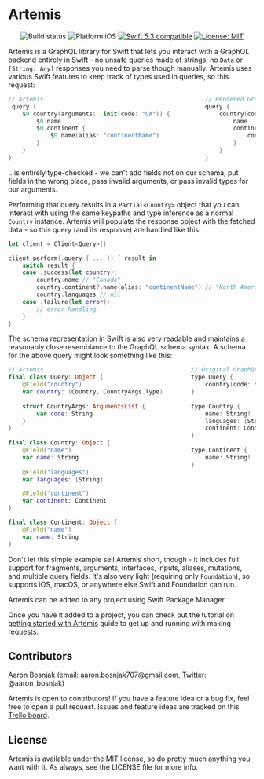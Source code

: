 # Artemis

<p align="center">
<img src="https://github.com/Saelyria/Artemis/actions/workflows/swift.yml/badge.svg" alt="Build status" />
<img src="https://img.shields.io/badge/platform-iOS-blue.svg?style=flat" alt="Platform iOS" />
<a href="https://developer.apple.com/swift"><img src="https://img.shields.io/badge/swift5.3-compatible-4BC51D.svg?style=flat" alt="Swift 5.3 compatible" /></a>
<a href="https://raw.githubusercontent.com/Saelyria/Artemis/master/LICENSE"><img src="http://img.shields.io/badge/license-MIT-blue.svg?style=flat" alt="License: MIT" /></a>
</p>

Artemis is a GraphQL library for Swift that lets you interact with a GraphQL backend entirely in Swift - no unsafe queries made of strings,
no `Data` or `[String: Any]` responses you need to parse though manually. Artemis uses various Swift features to keep track of types used 
in queries, so this request:

```swift
// Artemis                                              // Rendered GraphQL query   
.query {                                                query {   
    $0.country(arguments: .init(code: "CA")) {              country(code: "CA") {       
        $0.name                                                 name
        $0.continent {                                          continent {
            $0.name(alias: "continentName")                         continentName: name
        }                                                       }
    }                                                       }
}                                                       }
```

...is entirely type-checked - we can't add fields not on our schema, put fields in the wrong place, pass invalid arguments, or pass 
invalid types for our arguments.

Performing that query results in a `Partial<Country>` object that you can interact with using the same keypaths and type inference 
as a normal `Country` instance. Artemis will populate the response object with the fetched data - so this query (and its response) 
are handled like this:

```swift
let client = Client<Query>()

client.perform(.query { ... }) { result in
    switch result {
    case .success(let country):
        country.name // "Canada"
        country.continent?.name(alias: "continentName") // "North America"
        country.languages // nil
    case .failure(let error):
        // error handling
    }
}
```

The schema representation in Swift is also very readable and maintains a reasonably close resemblance to the GraphQL schema syntax. 
A schema for the above query might look something like this:

```swift
// Artemis                                          // Original GraphQL schema
final class Query: Object {                         type Query {
    @Field("country")                                   country(code: String!): Country!
    var country: (Country, CountryArgs.Type)        }
                                                
    struct CountryArgs: ArgumentsList {             type Country {
        var code: String                                name: String!
    }                                                   languages: [String!]!
}                                                       continent: Continent!
                                                    }
final class Country: Object {                    
    @Field("name")                                  type Continent {
    var name: String                                    name: String!
                                                    }
    @Field("languages")
    var languages: [String]

    @Field("continent")
    var continent: Continent
}

final class Continent: Object {
    @Field("name")
    var name: String
}

```

Don't let this simple example sell Artemis short, though - it includes full support for fragments, arguments, interfaces, inputs, aliases, 
mutations, and multiple query fields. It's also very light (requiring only `Foundation`), so supports iOS, macOS, or anywhere else Swift 
and Foundation can run.

Artemis can be added to any project using Swift Package Manager. 

Once you have it added to a project, you can check out the tutorial on [getting started with Artemis](https://github.com/Saelyria/Artemis/tree/master/GettingStarted.md)
guide to get up and running with making requests.

## Contributors

Aaron Bosnjak (email: aaron.bosnjak707@gmail.com, Twitter: @aaron_bosnjak)

Artemis is open to contributors! If you have a feature idea or a bug fix, feel free to open a pull request. Issues and feature ideas are tracked on
this [Trello board](https://trello.com/b/iDjeDfov/artemis).

## License

Artemis is available under the MIT license, so do pretty much anything you want with it. As always, see the LICENSE file for more info.
